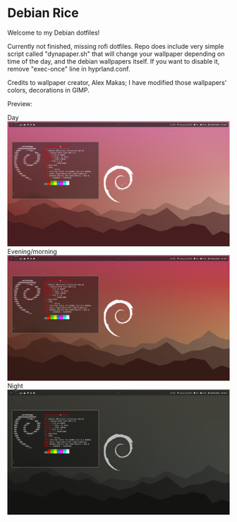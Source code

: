 # Debian Rice
Welcome to my Debian dotfiles!  

Currently not finished, missing rofi dotfiles. Repo does include very simple script called "dynapaper.sh" that will change your wallpaper depending on time of the day, and the debian wallpapers itself. If you want to disable it, remove "exec-once" line in hyprland.conf. 

Credits to wallpaper creator, Alex Makas; I have modified those wallpapers' colors, decorations in GIMP. 


Preview:

Day
![day](preview/day.png)
Evening/morning
![evening-morning](preview/morning_evening.png)
Night
![night](preview/night.png)
